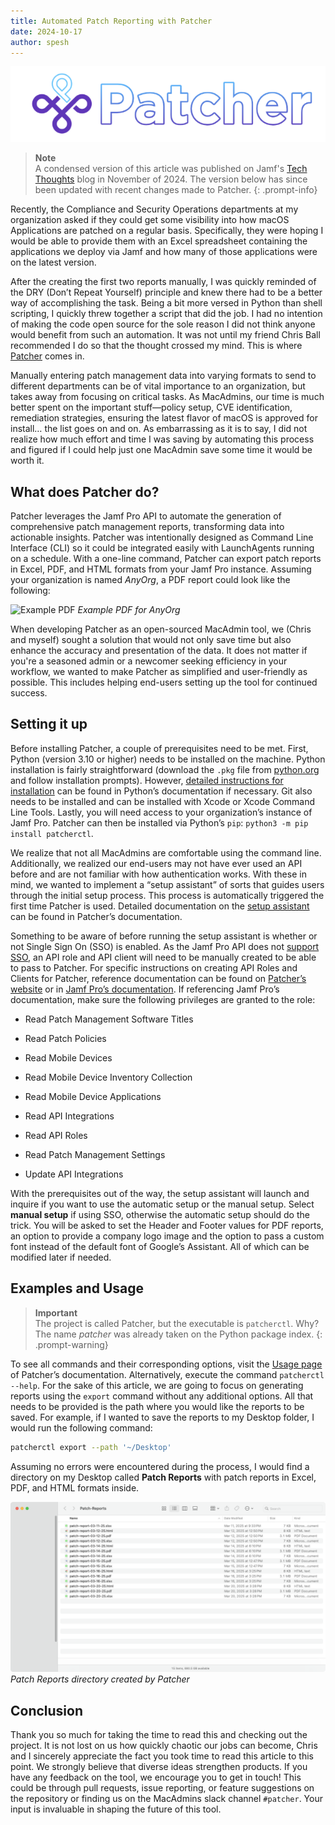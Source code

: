 ```yaml
---
title: Automated Patch Reporting with Patcher
date: 2024-10-17
author: spesh
---
```


![Patcher Banner](assets/posts/automate-patch-reporting/PatcherBanner.png)

> **Note** <br> A condensed version of this article was published on Jamf's [Tech Thoughts](https://community.jamf.com/t5/tech-thoughts/automate-patch-reporting/ba-p/331814) blog in November of 2024. The version below has since been updated with recent changes made to Patcher. 
{: .prompt-info}

Recently, the Compliance and Security Operations departments at my organization asked if they could get some visibility into how macOS Applications are patched on a regular basis. Specifically, they were hoping I would be able to provide them with an Excel spreadsheet containing the applications we deploy via Jamf and how many of those applications were on the latest version. 

After the creating the first two reports manually, I was quickly reminded of the DRY (Don’t Repeat Yourself) principle and knew there had to be a better way of accomplishing the task. Being a bit more versed in Python than shell scripting, I quickly threw together a script that did the job. I had no intention of making the code open source for the sole reason I did not think anyone would benefit from such an automation. It was not until my friend Chris Ball recommended I do so that the thought crossed my mind. This is where [Patcher](https://github.com/liquidz00/Patcher) comes in. 

Manually entering patch management data into varying formats to send to different departments can be of vital importance to an organization, but takes away from focusing on critical tasks. As MacAdmins, our time is much better spent on the important stuff—policy setup, CVE identification, remediation strategies, ensuring the latest flavor of macOS is approved for install… the list goes on and on. As embarrassing as it is to say, I did not realize how much effort and time I was saving by automating this process and figured if I could help just one MacAdmin save some time it would be worth it.

## What does Patcher do?

Patcher leverages the Jamf Pro API to automate the generation of comprehensive patch management reports, transforming data into actionable insights. Patcher was intentionally designed as Command Line Interface (CLI) so it could be integrated easily with LaunchAgents running on a schedule. With a one-line command, Patcher can export patch reports in Excel, PDF, and HTML formats from your Jamf Pro instance. Assuming your organization is named *AnyOrg*, a PDF report could look like the following:

![Example PDF](https://patcher.liquidzoo.io/_images/example_pdf.png)
_Example PDF for AnyOrg_

When developing Patcher as an open-sourced MacAdmin tool, we (Chris and myself) sought a solution that would not only save time but also enhance the accuracy and presentation of the data. It does not matter if you're a seasoned admin or a newcomer seeking efficiency in your workflow, we wanted to make Patcher as simplified and user-friendly as possible. This includes helping end-users setting up the tool for continued success.

## Setting it up

Before installing Patcher, a couple of prerequisites need to be met. First, Python (version 3.10 or higher) needs to be installed on the machine. Python installation is fairly straightforward (download the `.pkg` file from [python.org](http://python.org) and follow installation prompts). However, [detailed instructions for installation](https://docs.python.org/3/using/mac.html) can be found in Python’s documentation if necessary. Git also needs to be installed and can be installed with Xcode or Xcode Command Line Tools. Lastly, you will need access to your organization’s instance of Jamf Pro. Patcher can then be installed via Python’s `pip`: `python3 -m pip install patcherctl`.

We realize that not all MacAdmins are comfortable using the command line. Additionally, we realized our end-users may not have ever used an API before and are not familiar with how authentication works. With these in mind, we wanted to implement a “setup assistant” of sorts that guides users through the initial setup process. This process is automatically triggered the first time Patcher is used. Detailed documentation on the [setup assistant](https://patcher.liquidzoo.io/user/setup_assistant.html) can be found in Patcher’s documentation. 

Something to be aware of before running the setup assistant is whether or not Single Sign On (SSO) is enabled. As the Jamf Pro API does not [support SSO](https://developer.jamf.com/jamf-pro/docs/jamf-pro-api-overview#authentication-and-authorization), an API role and API client will need to be manually created to be able to pass to Patcher. For specific instructions on creating API Roles and Clients for Patcher, reference documentation can be found on [Patcher’s website](https://patcher.liquidzoo.io/user/jamf_deployment.html#creating-an-api-role-client) or in [Jamf Pro’s documentation](https://learn.jamf.com/en-US/bundle/jamf-pro-documentation-current/page/API_Roles_and_Clients.html). If referencing Jamf Pro’s documentation, make sure the following privileges are granted to the role: 

- Read Patch Management Software Titles
- Read Patch Policies
- Read Mobile Devices
- Read Mobile Device Inventory Collection

- Read Mobile Device Applications
- Read API Integrations
- Read API Roles
- Read Patch Management Settings
- Update API Integrations

With the prerequisites out of the way, the setup assistant will launch and inquire if you want to use the automatic setup or the manual setup. Select **manual setup** if using SSO, otherwise the automatic setup should do the trick. You will be asked to set the Header and Footer values for PDF reports, an option to provide a company logo image and the option to pass a custom font instead of the default font of Google’s Assistant. All of which can be modified later if needed. 

## Examples and Usage

> **Important** <br> The project is called Patcher, but the executable is `patcherctl`. Why? The name *patcher* was already taken on the Python package index. 
{: .prompt-warning}

To see all commands and their corresponding options, visit the [Usage page](https://patcher.liquidzoo.io/user/usage.html) of Patcher’s documentation. Alternatively, execute the command `patcherctl --help`. For the sake of this article, we are going to focus on generating reports using the `export` command without any additional options. All that needs to be provided is the path where you would like the reports to be saved. For example, if I wanted to save the reports to my Desktop folder, I would run the following command: 

```bash
patcherctl export --path '~/Desktop'
```

Assuming no errors were encountered during the process, I would find a directory on my Desktop called **Patch Reports** with patch reports in Excel, PDF, and HTML formats inside. 

![Patch Reports directory created by Patcher](assets/posts/automate-patch-reporting/patchreports.png)
_Patch Reports directory created by Patcher_

## Conclusion

Thank you so much for taking the time to read this and checking out the project. It is not lost on us how quickly chaotic our jobs can become, Chris and I sincerely appreciate the fact you took time to read this article to this point. We strongly believe that diverse ideas strengthen products. If you have any feedback on the tool, we encourage you to get in touch! This could be through pull requests, issue reporting, or feature suggestions on the repository or finding us on the MacAdmins slack channel `#patcher`. Your input is invaluable in shaping the future of this tool.